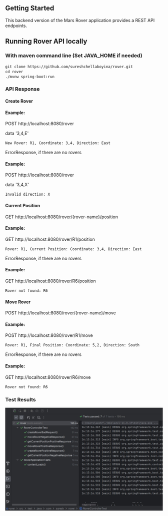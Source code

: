 ## Getting Started

This backend version of the Mars Rover application provides a REST API endpoints.

## Running Rover API locally
### With maven command line (Set JAVA_HOME if needed)
```
git clone https://github.com/sureshchellaboyina/rover.git
cd rover
./mvnw spring-boot:run
```

### API Response

#### Create Rover
#### Example:
POST http://localhost:8080/rover

data '3,4,E'
```
New Rover: R1, Coordinate: 3,4, Direction: East
```
ErrorResponse, if there are no rovers
#### Example:
POST http://localhost:8080/rover

data '3,4,X'
```
Invalid direction: X
```


#### Current Position
GET http://localhost:8080/rover/{rover-name}/position
#### Example:
GET http://localhost:8080/rover/R1/position
```
Rover: R1, Current Position: Coordinate: 3,4, Direction: East
```
ErrorResponse, if there are no rovers
#### Example:
GET http://localhost:8080/rover/R6/position
```
Rover not found: R6
```

#### Move Rover
POST http://localhost:8080/rover/{rover-name}/move
#### Example:
POST http://localhost:8080/rover/R1/move
```
Rover: R1, Final Position: Coordinate: 5,2, Direction: South
```
ErrorResponse, if there are no rovers
#### Example:
GET http://localhost:8080/rover/R6/move
```
Rover not found: R6
```

### Test Results
![Test Results](./rover-tests.jpg)
